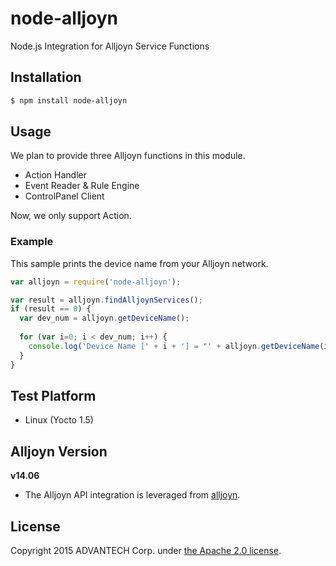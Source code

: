 # node-alljoyn
Node.js Integration for Alljoyn Service Functions

## Installation
``` bash
$ npm install node-alljoyn
```

## Usage
We plan to provide three Alljoyn functions in this module.
 - Action Handler
 - Event Reader & Rule Engine
 - ControlPanel Client

Now, we only support Action.

### Example

This sample prints the device name from your Alljoyn network.

``` javascript
var alljoyn = require('node-alljoyn');

var result = alljoyn.findAlljoynServices();
if (result == 0) {
  var dev_num = alljoyn.getDeviceName();
  
  for (var i=0; i < dev_num; i++) {
    console.log('Device Name [' + i + '] = "' + alljoyn.getDeviceName(i) + '"');
  }
}
```

## Test Platform
- Linux (Yocto 1.5)

## Alljoyn Version
**v14.06**  
* The Alljoyn API integration is leveraged from [alljoyn](https://www.npmjs.com/package/alljoyn).

## License
Copyright 2015 ADVANTECH Corp. under [the Apache 2.0 license](LICENSE).
